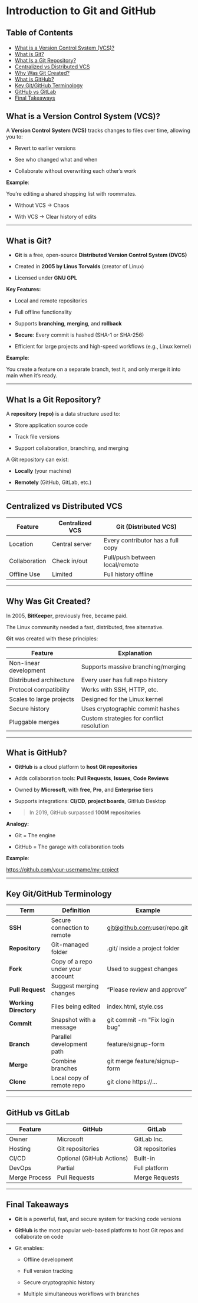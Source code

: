 <h1>Introduction to Git and GitHub</h1>

<h2>Table of Contents</h2>
<div class="alert alert-block alert-info" style="margin-top: 20px">
  <ul>
    <li><a href="#what-is-a-version-control-system-vcs">What is a Version Control System (VCS)?</a></li>
    <li><a href="#what-is-git">What is Git?</a></li>
    <li><a href="#what-is-a-git-repository">What Is a Git Repository?</a></li>
    <li><a href="#centralized-vs-distributed-vcs">Centralized vs Distributed VCS</a></li>
    <li><a href="#why-was-git-created">Why Was Git Created?</a></li>
    <li><a href="#what-is-github">What is GitHub?</a></li>
    <li><a href="#key-gitgitub-terminology">Key Git/GitHub Terminology</a></li>
    <li><a href="#github-vs-gitlab">GitHub vs GitLab</a></li>
    <li><a href="#final-takeaways">Final Takeaways</a></li>
  </ul>
</div>


<h2 id="what-is-a-version-control-system-vcs">What is a Version Control System (VCS)?</h2>

  

A **Version Control System (VCS)** tracks changes to files over time, allowing you to:

- Revert to earlier versions
    
- See who changed what and when
    
- Collaborate without overwriting each other’s work
    

  

**Example**:

You’re editing a shared shopping list with roommates.

- Without VCS → Chaos
    
- With VCS → Clear history of edits
    

---

<h2 id="what-is-git">What is Git?</h2>

- **Git** is a free, open-source **Distributed Version Control System (DVCS)**
    
- Created in **2005 by Linus Torvalds** (creator of Linux)
    
- Licensed under **GNU GPL**
    

  

**Key Features:**

- Local and remote repositories
    
- Full offline functionality
    
- Supports **branching**, **merging**, and **rollback**
    
- **Secure**: Every commit is hashed (SHA-1 or SHA-256)
    
- Efficient for large projects and high-speed workflows (e.g., Linux kernel)
    

  

**Example**:

You create a feature on a separate branch, test it, and only merge it into main when it’s ready.

---

<h2 id="what-is-a-git-repository">What Is a Git Repository?</h2>

  

A **repository (repo)** is a data structure used to:

- Store application source code
    
- Track file versions
    
- Support collaboration, branching, and merging
    

  

A Git repository can exist:

- **Locally** (your machine)
    
- **Remotely** (GitHub, GitLab, etc.)
    

---

<h2 id="centralized-vs-distributed-vcs">Centralized vs Distributed VCS</h2>

|**Feature**|**Centralized VCS**|**Git (Distributed VCS)**|
|---|---|---|
|Location|Central server|Every contributor has a full copy|
|Collaboration|Check in/out|Pull/push between local/remote|
|Offline Use|Limited|Full history offline|

---

<h2 id="why-was-git-created">Why Was Git Created?</h2>

  

In 2005, **BitKeeper**, previously free, became paid.

The Linux community needed a fast, distributed, free alternative.

**Git** was created with these principles:

|**Feature**|**Explanation**|
|---|---|
|Non-linear development|Supports massive branching/merging|
|Distributed architecture|Every user has full repo history|
|Protocol compatibility|Works with SSH, HTTP, etc.|
|Scales to large projects|Designed for the Linux kernel|
|Secure history|Uses cryptographic commit hashes|
|Pluggable merges|Custom strategies for conflict resolution|

---

<h2 id="what-is-github">What is GitHub?</h2>

- **GitHub** is a cloud platform to **host Git repositories**
    
- Adds collaboration tools: **Pull Requests**, **Issues**, **Code Reviews**
    
- Owned by **Microsoft**, with **free**, **Pro**, and **Enterprise** tiers
    
- Supports integrations: **CI/CD**, **project boards**, GitHub Desktop

- > In 2019, GitHub surpassed **100M repositories**
    


**Analogy:**

- Git = The engine
    
- GitHub = The garage with collaboration tools
    

**Example**:

https://github.com/your-username/my-project

---

<h2 id="key-gitgitub-terminology">Key Git/GitHub Terminology</h2>

|**Term**|**Definition**|**Example**|
|---|---|---|
|**SSH**|Secure connection to remote|git@github.com:user/repo.git|
|**Repository**|Git-managed folder|.git/ inside a project folder|
|**Fork**|Copy of a repo under your account|Used to suggest changes|
|**Pull Request**|Suggest merging changes|“Please review and approve”|
|**Working Directory**|Files being edited|index.html, style.css|
|**Commit**|Snapshot with a message|git commit -m "Fix login bug"|
|**Branch**|Parallel development path|feature/signup-form|
|**Merge**|Combine branches|git merge feature/signup-form|
|**Clone**|Local copy of remote repo|git clone https://...|

---

<h2 id="github-vs-gitlab">GitHub vs GitLab</h2>

|**Feature**|**GitHub**|**GitLab**|
|---|---|---|
|Owner|Microsoft|GitLab Inc.|
|Hosting|Git repositories|Git repositories|
|CI/CD|Optional (GitHub Actions)|Built-in|
|DevOps|Partial|Full platform|
|Merge Process|Pull Requests|Merge Requests|

---

<h2 id="final-takeaways">Final Takeaways</h2>

- **Git** is a powerful, fast, and secure system for tracking code versions
    
- **GitHub** is the most popular web-based platform to host Git repos and collaborate on code
    
- Git enables:
    
    - Offline development
        
    - Full version tracking
        
    - Secure cryptographic history
        
    - Multiple simultaneous workflows with branches
        
    